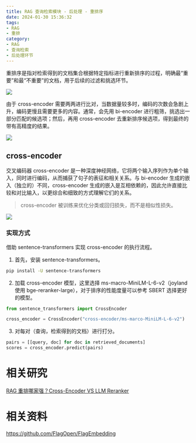 ```yaml
---
title: RAG 查询检索模块 - 后处理 - 重排序
date: 2024-01-30 15:36:32
tags:
- RAG
- 重排
category:
- RAG
- 查询检索
- 后处理环节
---
```


重排序是指对检索得到的文档集合根据特定指标进行重新排序的过程，明确最“重要”和最“不重要”的文档，用于后续的过滤和挑选环节。

![](https://markdown-picture-clvsit.oss-cn-hangzhou.aliyuncs.com/LLM/AugmentedLLM/RAG/%E9%87%8D%E6%8E%92%E5%BA%8F1.png)

由于 cross-encoder 需要两两进行比对，当数据量较多时，编码的次数会急剧上升，编码更慢且需要更多的内容。通常，会先用 bi-encoder 进行粗筛，挑选出一部分匹配的候选项；然后，再用 cross-encoder 去重新排序候选项，得到最终的带有高精度的结果。

![](https://markdown-picture-clvsit.oss-cn-hangzhou.aliyuncs.com/LLM/AugmentedLLM/RAG/%E9%87%8D%E6%8E%92%E5%BA%8F2.png)

## cross-encoder

交叉编码器 cross-encoder 是一种深度神经网络，它将两个输入序列作为单个输入，同时进行编码，从而捕获了句子的表征和相关关系。与 bi-encoder 生成的嵌入（独立的）不同，cross-encoder 生成的嵌入是互相依赖的，因此允许直接比较和对比输入，以更综合和细致的方式理解它们的关系。

> cross-encoder 被训练来优化分类或回归损失，而不是相似性损失。

![](https://markdown-picture-clvsit.oss-cn-hangzhou.aliyuncs.com/nlp/framework/cross_encoder/cross_encoder%20%E6%9E%B6%E6%9E%84%E5%9B%BE.png)

### 实现方式

借助 sentence-transformers 实现 cross-encoder 的执行流程。

1. 首先，安装 sentence-transformers。

```Bash
pip install -U sentence-transformers
```
2. 加载 cross-encoder 模型，这里选择 ms-macro-MiniLM-L-6-v2（joyland 使用 bge-reranker-large），对于排序的性能度量可以参考 SBERT 选择更好的模型。

```Python
from sentence_transformers import CrossEncoder

cross_encoder = CrossEncoder("cross-encoder/ms-marco-MiniLM-L-6-v2")

```
3. 对每对（查询，检索得到的文档）进行打分。

```Python
pairs = [[query, doc] for doc in retrieved_documents]
scores = cross_encoder.predict(pairs)
```

# 相关研究

[RAG 重排哪家强？Cross-Encoder VS LLM Reranker](https://www.wolai.com/8U5RpKUCmvEMnb7pX6o8C5)

# 相关资料
https://github.com/FlagOpen/FlagEmbedding
